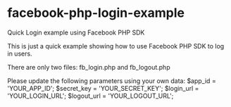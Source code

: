 # facebook-php-login-example
Quick Login example using Facebook PHP SDK

This is just a quick example showing how to use Facebook PHP SDK to log in users.

There are only two files: fb_login.php and fb_logout.php

Please update the following parameters using your own data:
$app_id = 'YOUR_APP_ID';
$secret_key = 'YOUR_SECRET_KEY';
$login_url = 'YOUR_LOGIN_URL';
$logout_url = 'YOUR_LOGOUT_URL';
